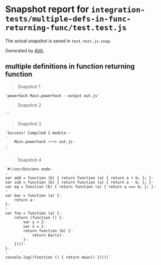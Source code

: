# Snapshot report for `integration-tests/multiple-defs-in-func-returning-func/test.test.js`

The actual snapshot is saved in `test.test.js.snap`.

Generated by [AVA](https://avajs.dev).

## multiple definitions in function returning function

> Snapshot 1

    'powerhack Main.powerhack --output out.js'

> Snapshot 2

    ''

> Snapshot 3

    `Success! Compiled 1 module.␊
    ␊
        Main.powerhack ───> out.js␊
    ␊
    `

> Snapshot 4

    `#!/usr/bin/env node␊
    ␊
    var add = function (b) { return function (a) { return a + b; }; }␊
    var sub = function (b) { return function (a) { return a - b; }; }␊
    var eq = function (b) { return function (a) { return a === b; }; }␊
    ␊
    var bar = function (a) {␊
        return a␊
    }␊
    ␊
    var foo = function (a) {␊
        return (function () {␊
            var y = 2␊
            var x = 1␊
            return function (b) {␊
                return bar(x)␊
            }␊
        })()␊
    }␊
    ␊
    console.log((function () { return main() })())`
